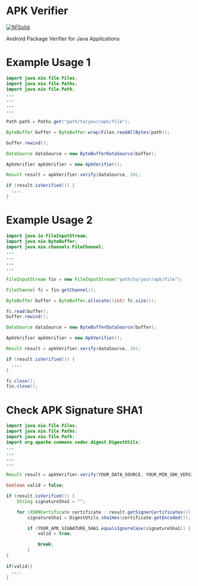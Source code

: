 # APK Verifier
[![N|Solid](http://blog.ahmetbutun.net/wp-content/uploads/2016/10/netas_logo.png)](http://www.netas.com.tr)

Android Package Verifier for Java Applications

# Example Usage 1
```java
import java.nio.file.Files;
import java.nio.file.Paths;
import java.nio.file.Path;
...
...
...
...

Path path = Paths.get("path/to/your/apk/file");

ByteBuffer buffer = ByteBuffer.wrap(Files.readAllBytes(path));

buffer.rewind();

DataSource dataSource = new ByteBufferDataSource(buffer);

ApkVerifier apkVerifier = new ApkVerifier();

Result result = apkVerifier.verify(dataSource, 20);

if (result.isVerified()) {
  ....
}
```

# Example Usage 2
```java
import java.io.FileInputStream;
import java.nio.ByteBuffer;
import java.nio.channels.FileChannel;
...
...
...
...

FileInputStream fin = new FileInputStream("path/to/your/apk/file");

FileChannel fc = fin.getChannel();

ByteBuffer buffer = ByteBuffer.allocate((int) fc.size());

fc.read(buffer);
buffer.rewind();

DataSource dataSource = new ByteBufferDataSource(buffer);

ApkVerifier apkVerifier = new ApkVerifier();

Result result = apkVerifier.verify(dataSource, 20);

if (result.isVerified()) {
  ....
}

fc.close();
fin.close();
```
# Check APK Signature SHA1
```java
import java.nio.file.Files;
import java.nio.file.Paths;
import java.nio.file.Path;
import org.apache.commons.codec.digest.DigestUtils;
...
...
...
...

Result result = apkVerifier.verify(YOUR_DATA_SOURCE, YOUR_MIN_SDK_VERSION);

boolean valid = false;

if (result.isVerified()) {
	String signatureSha1 = "";

	for (X509Certificate certificate : result.getSignerCertificates()) {
		signatureSha1 = DigestUtils.sha1Hex(certificate.getEncoded());

		if (YOUR_APK_SIGNATURE_SHA1.equalsIgnoreCase(signatureSha1)) {
			valid = true;

			break;
		}
}
 
if(valid){
  ....
}
```
